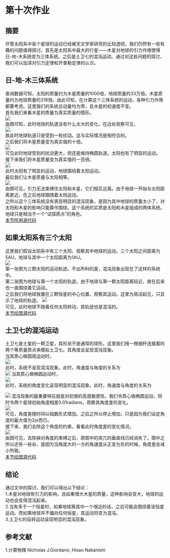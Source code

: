 # 第十次作业
## 摘要  
尽管太阳系中各个星球的运动已经被天文学家研究的比较透彻，我们仍然有一些有趣的问题值得探讨。首先是太阳系中最大的行星——木星对地球的引力作用使得日-地-木系统变为三体系统。之后是土卫七的混沌运动。通过对这些问题的探讨，我们可以加深对引力定律和开普勒定律的认识。
## 日-地-木三体系统  
查询数据可知，太阳的质量约为木星质量的1000倍，地球质量的33万倍。木星质量约为地球质量的318倍。由此可知，在计算这个三体系统的运动，各种引力作用都要考虑。这里我们的系统总动量均为零，且木星的初速度不变。  
首先我们来看木星的质量为真实质量的情形。  
![](https://raw.githubusercontent.com/wuyuqiao/computationalphysics_N2013301020142/master/Ex-12/mj%3Dmj.png)  
由图可知，此时地球的轨道没有什么太大的变化。在近处观察可见，  
![](https://raw.githubusercontent.com/wuyuqiao/computationalphysics_N2013301020142/master/Ex-12/close%20earth%201.png)  
故此时地球轨道只是受到一些扰动。这与实际情况是相符合的。  
之后我们将木星质量变为真实值的十倍。  
![](https://raw.githubusercontent.com/wuyuqiao/computationalphysics_N2013301020142/master/Ex-12/mj%3D10mj.png)  
可见此时地球受到的扰动更大，但还是维持椭圆轨道。太阳也有了明显的运动。  
接下来我们将木星质量变为真实值的一百倍。  
![](https://raw.githubusercontent.com/wuyuqiao/computationalphysics_N2013301020142/master/Ex-12/mj%3D100mj.png)  
此时太阳有了明显的运动，地球围绕着太阳运动。  
最后我们让木星质量与太阳相等。  
![](https://raw.githubusercontent.com/wuyuqiao/computationalphysics_N2013301020142/master/Ex-12/mj%3D1000mj.png)  
由图可见，引力无法束缚住太阳和木星，它们相互远离。由于地球一开始与太阳距离更近，在之后地球跟随着太阳运动。  
之所以这个三体系统没有表现明显的混沌现象，是因为其中地球的质量太小了，对太阳和木星的影响只能算作围绕。这个系统的实质是太阳和木星组成的两体系统。地球只是相当于一个“试探质点”的角色。  
[本节所用源代码](https://raw.githubusercontent.com/wuyuqiao/computationalphysics_N2013301020142/master/Ex-12/3-body%20simulation.py)
## 如果太阳系有三个太阳  
这里我们假设太阳系中有三个太阳，观察其中地球的运动。三个太阳之间距离为5AU，地球与其中一个太阳距离为1AU。  
![](https://raw.githubusercontent.com/wuyuqiao/computationalphysics_N2013301020142/master/Ex-12/3%20s.png)  
第一张图为三颗太阳的运动轨迹。不出所料的是，混沌现象出现在了这样的系统中。  
第二张图为地球与第一个太阳的轨迹。由于地球与第一颗太阳距离较近，故在后来也一直围绕着它运动。  
之后我们将地球放置在三颗恒星的中心位置，观察其运动。这里为简洁起见，只显示了地球的轨迹。
![](https://raw.githubusercontent.com/wuyuqiao/computationalphysics_N2013301020142/master/Ex-12/middle.png)  
可见，此时地球不随着任何太阳转动，其轨迹也是混沌的。  
[本节绘图源代码](https://raw.githubusercontent.com/wuyuqiao/computationalphysics_N2013301020142/master/Ex-12/3%20stars.py)
## 土卫七的混沌运动  
土卫七是土星的一颗卫星，其形状不是通常的球形。这里我们用一根细杆连接着的两个等质量质点来模拟土卫七。其角度会呈现混沌现象。  
当其质心做圆周运动时，  
![](https://raw.githubusercontent.com/wuyuqiao/computationalphysics_N2013301020142/master/Ex-12/heperion%201.png)  
此时，系统不呈现混沌现象。此时，角速度与角度的关系为  
![](https://raw.githubusercontent.com/wuyuqiao/computationalphysics_N2013301020142/master/Ex-12/alahu.png)
当其质心做椭圆运动时，  
![](https://raw.githubusercontent.com/wuyuqiao/computationalphysics_N2013301020142/master/Ex-12/hyperion%202.png)  
此时，系统的角度变化呈现明显的混沌现象。此时，角速度与角度的关系为  

![](https://raw.githubusercontent.com/wuyuqiao/computationalphysics_N2013301020142/master/Ex-12/akabar.png)
混沌现象的最重要特征就是对初值的高度敏感性。我们令质心做椭圆运动，同时令两个星球初始角度相差0.01radians，观察其角度差的变化。  
![](https://raw.githubusercontent.com/wuyuqiao/computationalphysics_N2013301020142/master/Ex-12/chaos%201.png)  
可见，角度差随时间以指数形式增加。之后之所以停止增加，只是因为我们设定角度的最大值为2pi而已。  
接下来，我们去除这个角度的约束，看看此时角度差的变化情况。  
![](https://raw.githubusercontent.com/wuyuqiao/computationalphysics_N2013301020142/master/Ex-12/chaos%202.png)  
由图可见，去除掉对角度的束缚之后，原图中的突兀的垂直线已经消失了。图中之所以还有一些谷，是因为当角度大的一方的角速度从正变为负的时候，角度差会减小所致。  
[本节绘图源代码](https://raw.githubusercontent.com/wuyuqiao/computationalphysics_N2013301020142/master/Ex-12/hyperion.py)
## 结论  
通过文中的探讨，我们可以得出以下结论：  
1.木星对地球有引力的影响，且如果增大木星的质量，这种影响会变大，地球的运动也会变得混沌起来。  
2.当有多于一个恒星时，如果地球离其中一个很近的话，之后可能会围绕着该恒星运动。而如果地球并不偏向任何恒星，其运动将变为混沌。  
3.土卫七的自转运动呈现明显的混沌现象。  
## 参考文献  
1.计算物理 Nicholas J.Giordano, Hisao Nakanishi
